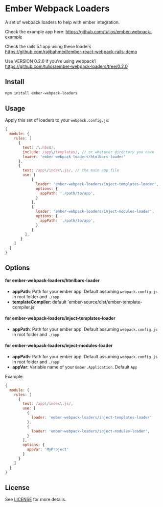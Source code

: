 # Ember Webpack Loaders

A set of webpack loaders to help with ember integration.

Check the example app here: https://github.com/tulios/ember-webpack-example

Check the rails 5.1 app using these loaders https://github.com/rajibahmed/ember-react-webpack-rails-demo

Use VERSION 0.2.0 if you're using webpack1 https://github.com/tulios/ember-webpack-loaders/tree/0.2.0

## Install

```sh
npm install ember-webpack-loaders
```

## Usage

Apply this set of loaders to your `webpack.config.js`:

```js
{
  module: {
    rules: [
      {
        test: /\.hbs$/,
        include: /app\/templates/, // or whatever directory you have
        loader: 'ember-webpack-loaders/htmlbars-loader'
      },
      {
        test: /app\/index\.js/, // the main app file
        use: [
            {
              loader: 'ember-webpack-loaders/inject-templates-loader',
              options: {
                appPath: './path/to/app',
              }
            },
            {
              loader: 'ember-webpack-loaders/inject-modules-loader',
              options: {
                appPath: './path/to/app',
              }
            }
         ],
       }
    ]
  }
}
```

## Options

#### for ember-webpack-loaders/htmlbars-loader

* __appPath__: Path for your ember app. Default assuming `webpack.config.js` in root folder and `./app`
* __templateCompiler__: default 'ember-source/dist/ember-template-compiler.js'

#### for ember-webpack-loaders/inject-templates-loader

* __appPath__: Path for your ember app. Default assuming `webpack.config.js` in root folder and `./app`

#### for ember-webpack-loaders/inject-modules-loader

* __appPath__: Path for your ember app. Default assuming `webpack.config.js` in root folder and `./app`
* __appVar__: Variable name of your `Ember.Application`. Default `App`

Example:

```js
{
  module: {
    rules: [
      {
        test: /app\/index\.js/,
        use: [ 
          {
            loader: 'ember-webpack-loaders/inject-templates-loader'
          },
          {
            loader: 'ember-webpack-loaders/inject-modules-loader',
          }
        ],
        options: {
          appVar: 'MyProject'
        }
      }
    ]
  }
}
```

## License

See [LICENSE](https://github.com/tulios/ember-webpack-loaders/blob/master/LICENSE) for more details.
